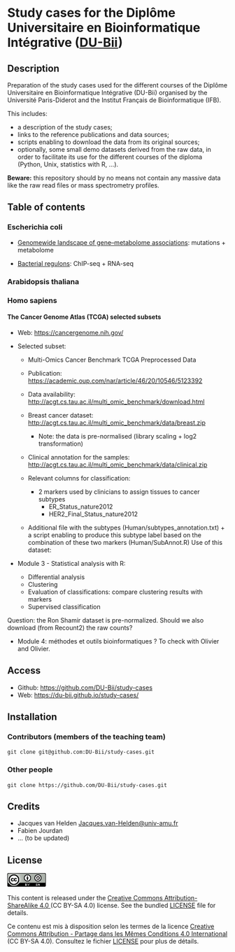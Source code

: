 # Study cases for the Diplôme Universitaire en Bioinformatique Intégrative ([DU-Bii](https://du-bii.github.io/accueil/))


## Description

Preparation of the study cases used for the different courses of the Diplôme Universitaire en Bioinformatique Intégrative (DU-Bii) organised by the Université Paris-Diderot and the Institut Français de Bioinformatique (IFB). 


This includes:

- a description of the study cases;
- links to the reference publications and data sources;
- scripts enabling to download the data from its original sources;
- optionally, some small demo datasets derived from the raw data, in order to facilitate its use for the different courses of the diploma (Python, Unix, statistics with R, ...).

**Beware:** this repository should by no means not contain any massive data like the raw read files or mass spectrometry profiles.

## Table of contents

### Escherichia coli

- [Genomewide landscape of gene–metabolome associations](Escherichia_coli/genome-metabolome_fuhrer_2017/): mutations + metabolome

- [Bacterial regulons](Escherichia_coli/bacterial-regulons_myers_2013/): ChIP-seq + RNA-seq

### Arabidopsis thaliana


### Homo sapiens

#### The Cancer Genome Atlas (TCGA) selected subsets

- Web: <https://cancergenome.nih.gov/>

- Selected subset: 

    - Multi-Omics Cancer Benchmark TCGA Preprocessed Data
    - Publication: <https://academic.oup.com/nar/article/46/20/10546/5123392>
    - Data availability: <http://acgt.cs.tau.ac.il/multi_omic_benchmark/download.html>
    - Breast cancer dataset: <http://acgt.cs.tau.ac.il/multi_omic_benchmark/data/breast.zip>
        - Note: the data is pre-normalised (library scaling + log2 transformation)
    - Clinical annotation for the samples: <http://acgt.cs.tau.ac.il/multi_omic_benchmark/data/clinical.zip>
    - Relevant columns for classification: 
        - 2 markers used by clinicians to assign tissues to cancer subtypes
            - ER_Status_nature2012
            - HER2_Final_Status_nature2012
       
       
     - Additional file with the subtypes (Human/subtypes_annotation.txt) + a script enabling to produce this subtype label based on the combination of these two markers (Human/SubAnnot.R)
Use of this dataset:

- Module 3 - Statistical analysis with R:
    - Differential analysis
    - Clustering
    - Evaluation of classifications: compare clustering results with markers
    - Supervised classification

Question: the Ron Shamir dataset is pre-normalized. Should we also download (from Recount2) the raw counts?

- Module 4: méthodes et outils bioinformatiques ? To check with Olivier and Olivier. 



## Access

- Github: <https://github.com/DU-Bii/study-cases>
- Web: <https://du-bii.github.io/study-cases/>

## Installation


### Contributors (members of the teaching team)

```{bash}
git clone git@github.com:DU-Bii/study-cases.git
```
### Other people

```{bash}
git clone https://github.com/DU-Bii/study-cases.git
```


## Credits

- Jacques van Helden <Jacques.van-Helden@univ-amu.fr>
- Fabien Jourdan
- ... (to be updated)


## License

![](img/CC-BY-SA.png)


This content is released under the [Creative Commons Attribution-ShareAlike 4.0 ](https://creativecommons.org/licenses/by-sa/4.0/deed.en) (CC BY-SA 4.0) license. See the bundled [LICENSE](LICENSE.txt) file for details.

Ce contenu est mis à disposition selon les termes de la licence [Creative Commons Attribution - Partage dans les Mêmes Conditions 4.0 International](https://creativecommons.org/licenses/by-sa/4.0/deed.fr) (CC BY-SA 4.0). Consultez le fichier [LICENSE](LICENSE.txt) pour plus de détails.

